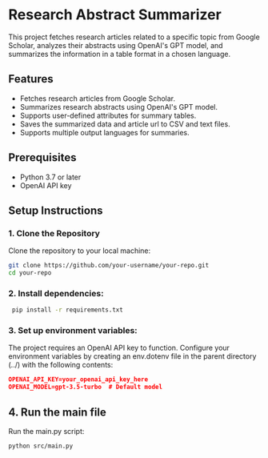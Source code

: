 # Research Abstract Summarizer

This project fetches research articles related to a specific topic from Google Scholar, analyzes their abstracts using OpenAI's GPT model, and summarizes the information in a table format in a chosen language.

## Features

- Fetches research articles from Google Scholar.
- Summarizes research abstracts using OpenAI's GPT model.
- Supports user-defined attributes for summary tables.
- Saves the summarized data and article url to CSV and text files.
- Supports multiple output languages for summaries.

## Prerequisites

- Python 3.7 or later
- OpenAI API key

## Setup Instructions

### 1. Clone the Repository

Clone the repository to your local machine:

  ```bash
git clone https://github.com/your-username/your-repo.git
cd your-repo
```
### 2. Install dependencies:
   ``` bash
    pip install -r requirements.txt
 ```
### 3. Set up environment variables:
   The project requires an OpenAI API key to function. Configure your environment variables by creating an env.dotenv file in the parent directory (../) with the following contents:
   ```json 
   OPENAI_API_KEY=your_openai_api_key_here
   OPENAI_MODEL=gpt-3.5-turbo  # Default model
 ```

## 4. Run the main file

Run the main.py script:

```bash
python src/main.py
```
